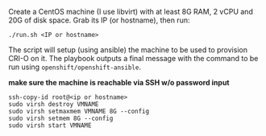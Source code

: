 Create a CentOS machine (I use libvirt) with at least 8G RAM, 2 vCPU and 20G of
disk space. Grab its IP (or hostname), then run:
```
./run.sh <IP or hostname>
```
The script will setup (using ansible) the machine to be used to provision CRI-O
on it. The playbook outputs a final message with the command to
be run using `openshift/openshift-ansible`.

**make sure the machine is reachable via SSH w/o password input**

```
ssh-copy-id root@<ip or hostname>
sudo virsh destroy VMNAME
sudo virsh setmaxmem VMNAME 8G --config
sudo virsh setmem 8G --config
sudo virsh start VMNAME
```
